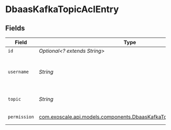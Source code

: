 # DbaasKafkaTopicAclEntry


## Fields

| Field                                                                                                                                | Type                                                                                                                                 | Required                                                                                                                             | Description                                                                                                                          |
| ------------------------------------------------------------------------------------------------------------------------------------ | ------------------------------------------------------------------------------------------------------------------------------------ | ------------------------------------------------------------------------------------------------------------------------------------ | ------------------------------------------------------------------------------------------------------------------------------------ |
| `id`                                                                                                                                 | *Optional<? extends String>*                                                                                                         | :heavy_minus_sign:                                                                                                                   | N/A                                                                                                                                  |
| `username`                                                                                                                           | *String*                                                                                                                             | :heavy_check_mark:                                                                                                                   | Kafka username or username pattern                                                                                                   |
| `topic`                                                                                                                              | *String*                                                                                                                             | :heavy_check_mark:                                                                                                                   | Kafka topic name or pattern                                                                                                          |
| `permission`                                                                                                                         | [com.exoscale.api.models.components.DbaasKafkaTopicAclEntryPermission](../../models/components/DbaasKafkaTopicAclEntryPermission.md) | :heavy_check_mark:                                                                                                                   | Kafka permission                                                                                                                     |